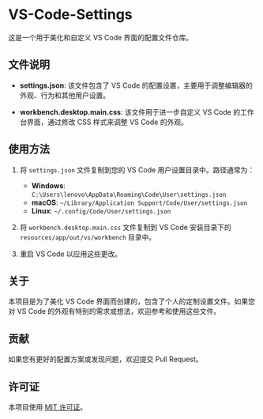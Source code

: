 # VS-Code-Settings

这是一个用于美化和自定义 VS Code 界面的配置文件仓库。

## 文件说明

- **settings.json**: 该文件包含了 VS Code 的配置设置，主要用于调整编辑器的外观、行为和其他用户设置。

- **workbench.desktop.main.css**: 该文件用于进一步自定义 VS Code 的工作台界面，通过修改 CSS 样式来调整 VS Code 的外观。

## 使用方法

1. 将 `settings.json` 文件复制到您的 VS Code 用户设置目录中。路径通常为：

   - **Windows**: `C:\Users\lenovo\AppData\Roaming\Code\User\settings.json`
   - **macOS**: `~/Library/Application Support/Code/User/settings.json`
   - **Linux**: `~/.config/Code/User/settings.json`

2. 将 `workbench.desktop.main.css` 文件复制到 VS Code 安装目录下的 `resources/app/out/vs/workbench` 目录中。

3. 重启 VS Code 以应用这些更改。

## 关于

本项目是为了美化 VS Code 界面而创建的，包含了个人的定制设置文件。如果您对 VS Code 的外观有特别的需求或想法，欢迎参考和使用这些文件。

## 贡献

如果您有更好的配置方案或发现问题，欢迎提交 Pull Request。

## 许可证

本项目使用 [MIT 许可证](LICENSE)。
